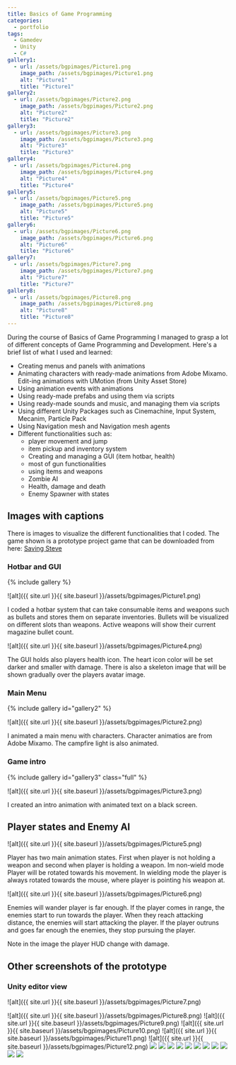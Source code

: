 ```yaml
---
title: Basics of Game Programming
categories:
  - portfolio
tags:
  - Gamedev
  - Unity
  - C#
gallery1:
  - url: /assets/bgpimages/Picture1.png
    image_path: /assets/bgpimages/Picture1.png
    alt: "Picture1"
    title: "Picture1"
gallery2:
  - url: /assets/bgpimages/Picture2.png
    image_path: /assets/bgpimages/Picture2.png
    alt: "Picture2"
    title: "Picture2"
gallery3:
  - url: /assets/bgpimages/Picture3.png
    image_path: /assets/bgpimages/Picture3.png
    alt: "Picture3"
    title: "Picture3"
gallery4:
  - url: /assets/bgpimages/Picture4.png
    image_path: /assets/bgpimages/Picture4.png
    alt: "Picture4"
    title: "Picture4"
gallery5:
  - url: /assets/bgpimages/Picture5.png
    image_path: /assets/bgpimages/Picture5.png
    alt: "Picture5"
    title: "Picture5"
gallery6:
  - url: /assets/bgpimages/Picture6.png
    image_path: /assets/bgpimages/Picture6.png
    alt: "Picture6"
    title: "Picture6"
gallery7:
  - url: /assets/bgpimages/Picture7.png
    image_path: /assets/bgpimages/Picture7.png
    alt: "Picture7"
    title: "Picture7"
gallery8:
  - url: /assets/bgpimages/Picture8.png
    image_path: /assets/bgpimages/Picture8.png
    alt: "Picture8"
    title: "Picture8"
---
```


During the course of Basics of Game Programming I managed to grasp a lot of different concepts of Game Programming and Development. Here's a brief list of what I used and learned:

-	Creating menus and panels with animations
-	Animating characters with ready-made animations from Adobe Mixamo. Edit-ing animations with UMotion (from Unity Asset Store)
-	Using animation events with animations
-	Using ready-made prefabs and using them via scripts
-	Using ready-made sounds and music, and managing them via scripts
-	Using different Unity Packages such as Cinemachine, Input System, Mecanim, Particle Pack
-	Using Navigation mesh and Navigation mesh agents
-	Different functionalities such as:
    - player movement and jump
    - item pickup and inventory system
    - Creating and managing a GUI (item hotbar, health)
    - most of gun functionalities
    - using items and weapons
    - Zombie AI
    - Health, damage and death
    - Enemy Spawner with states

## Images with captions

There is images to visualize the different functionalities that I coded. The game shown is a prototype project game that can be downloaded from here: [Saving Steve](https://kantola.eu/files/savingsteve.zip)

### Hotbar and GUI

{% include gallery %}

![alt]({{ site.url }}{{ site.baseurl }}/assets/bgpimages/Picture1.png)

I coded a hotbar system that can take consumable items and weapons such as bullets and stores them on separate inventories. Bullets will be visualized on different slots than weapons. Active weapons will show their current magazine bullet count.

![alt]({{ site.url }}{{ site.baseurl }}/assets/bgpimages/Picture4.png)

The GUI holds also players health icon. The heart icon color will be set darker and smaller with damage. There is also a skeleton image that will be shown gradually over the players avatar image.

### Main Menu

{% include gallery id="gallery2" %}

![alt]({{ site.url }}{{ site.baseurl }}/assets/bgpimages/Picture2.png)

I animated a main menu with characters. Character animatios are from Adobe Mixamo. The campfire light is also animated.

### Game intro

{% include gallery id="gallery3" class="full" %}

![alt]({{ site.url }}{{ site.baseurl }}/assets/bgpimages/Picture3.png)

I created an intro animation with animated text on a black screen.

## Player states and Enemy AI

![alt]({{ site.url }}{{ site.baseurl }}/assets/bgpimages/Picture5.png)

Player has two main animation states. First when player is not holding a weapon and second when player is holding a weapon. Im non-wield mode Player will be rotated towards his movement. In wielding mode the player is always rotated towards the mouse, where player is pointing his weapon at.

![alt]({{ site.url }}{{ site.baseurl }}/assets/bgpimages/Picture6.png)

Enemies will wander player is far enough. If the player comes in range, the enemies start to run towards the player. When they reach attacking distance, the enemies will start attacking the player. If the player outruns and goes far enough the enemies, they stop pursuing the player.

Note in the image the player HUD change with damage.

## Other screenshots of the prototype

### Unity editor view
![alt]({{ site.url }}{{ site.baseurl }}/assets/bgpimages/Picture7.png)

![alt]({{ site.url }}{{ site.baseurl }}/assets/bgpimages/Picture8.png)
![alt]({{ site.url }}{{ site.baseurl }}/assets/bgpimages/Picture9.png)
![alt]({{ site.url }}{{ site.baseurl }}/assets/bgpimages/Picture10.png)
![alt]({{ site.url }}{{ site.baseurl }}/assets/bgpimages/Picture11.png)
![alt]({{ site.url }}{{ site.baseurl }}/assets/bgpimages/Picture12.png)
![](./Picture2.png)
![](./Picture3.png)
![](./Picture4.png)
![](./Picture5.png)
![](./Picture6.png)
![](./Picture7.png)
![](./Picture8.png)
![](./Picture9.png)
![](./Picture10.png)
![](./Picture11.png)
![](./Picture12.png)